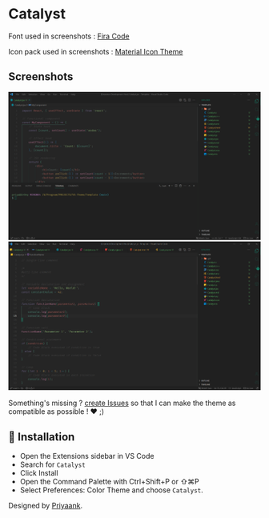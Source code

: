 # Catalyst

Font used in screenshots : [Fira Code](https://github.com/tonsky/FiraCode)

Icon pack used in screenshots : [Material Icon Theme](https://marketplace.visualstudio.com/items?itemName=PKief.material-icon-theme)

## Screenshots

![](https://raw.githubusercontent.com/PRIYAANK2510/Catalyst-theme/main/assets/SS2.png)
![](https://raw.githubusercontent.com/PRIYAANK2510/Catalyst-theme/main/assets/SS1.png)

Something's missing ? [create Issues](https://github.com/PRIYAANK2510/Catalyst-theme/issues) so that I can make the theme as compatible as possible ! ❤️ ;)

## 🚀 Installation

- Open the Extensions sidebar in VS Code
- Search for `Catalyst`
- Click Install
- Open the Command Palette with Ctrl+Shift+P or ⇧⌘P
- Select Preferences: Color Theme and choose `Catalyst`.

Designed by [Priyaank](https://github.com/PRIYAANK2510).
